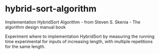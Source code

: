 # hybrid-sort-algorithm
Implementation HybridSort Algorithm - from Steven S. Skenia - The algorithm design manual book

Experiment where to implementation HybridSort by measuring the running time experimental for inputs of increasing length, with multiple repetitions for
the same length.

